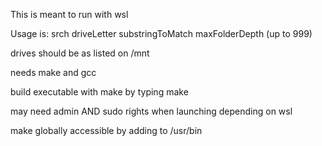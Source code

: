 This is meant to run with wsl

Usage is:
srch driveLetter substringToMatch maxFolderDepth (up to 999)

drives should be as listed on /mnt

needs make and gcc

build executable with make by typing make

may need admin AND sudo rights when launching depending on wsl

make globally accessible by adding to /usr/bin